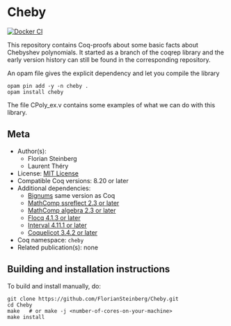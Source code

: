 <!---
This file was generated from `meta.yml`, please do not edit manually.
Follow the instructions on https://github.com/coq-community/templates to regenerate.
--->
# Cheby

[![Docker CI][docker-action-shield]][docker-action-link]

[docker-action-shield]: https://github.com/FlorianSteinberg/Cheby/actions/workflows/docker-action.yml/badge.svg?branch=master
[docker-action-link]: https://github.com/FlorianSteinberg/Cheby/actions/workflows/docker-action.yml




This repository contains Coq-proofs about some basic facts about Chebyshev
polynomials. It started as a branch of the coqrep library and the early 
version history can still be found in the corresponding repository.

An opam file gives the explicit dependency and let you compile the library

```
opam pin add -y -n cheby .
opam install cheby
```

The file CPoly_ex.v contains some examples of what we can do with this library.

## Meta

- Author(s):
  - Florian Steinberg
  - Laurent Théry
- License: [MIT License](LICENSE)
- Compatible Coq versions: 8.20 or later
- Additional dependencies:
  - [Bignums](https://github.com/coq/bignums) same version as Coq
  - [MathComp ssreflect 2.3 or later](https://math-comp.github.io)
  - [MathComp algebra 2.3 or later](https://math-comp.github.io)
  - [Flocq 4.1.3 or later](https://gitlab.inria.fr/flocq/flocq.git)
  - [Interval 4.11.1 or later](https://gitlab.inria.fr/coqinterval/interval)
  - [Coquelicot 3.4.2 or later](https://gitlab.inria.fr/coquelicot/coquelicot)
- Coq namespace: `cheby`
- Related publication(s): none

## Building and installation instructions

To build and install manually, do:

``` shell
git clone https://github.com/FlorianSteinberg/Cheby.git
cd Cheby
make   # or make -j <number-of-cores-on-your-machine> 
make install
```



